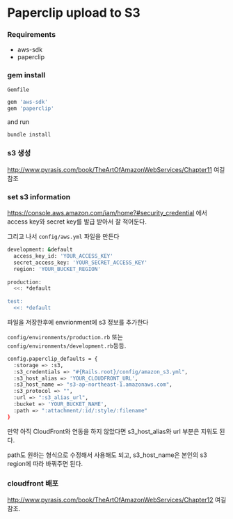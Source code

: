 # Paperclip upload to S3

### Requirements
- aws-sdk
- paperclip

### gem install

``Gemfile``

```sh
gem 'aws-sdk'
gem 'paperclip'

```

and run

``bundle install``

### s3 생성

http://www.pyrasis.com/book/TheArtOfAmazonWebServices/Chapter11 여길 참조

### set s3 information

https://console.aws.amazon.com/iam/home?#security_credential 에서 access key와 secret key를 발급 받아서 잘 적어둔다.

그리고 나서 ``config/aws.yml`` 파일을 만든다

```sh
development: &default
  access_key_id: 'YOUR_ACCESS_KEY'
  secret_access_key: 'YOUR_SECRET_ACCESS_KEY'
  region: 'YOUR_BUCKET_REGION'
  
production:
  <<: *default
  
test:
  <<: *default
```

파일을 저장한후에 envrionment에 s3 정보를 추가한다

``config/environments/production.rb`` 또는 ``config/environments/development.rb``등등.

```sh
config.paperclip_defaults = {
  :storage => :s3,
  :s3_credentials => "#{Rails.root}/config/amazon_s3.yml",
  :s3_host_alias => 'YOUR_CLOUDFRONT_URL',
  :s3_host_name => "s3-ap-northeast-1.amazonaws.com",
  :s3_protocol => "",
  :url => ":s3_alias_url",
  :bucket => 'YOUR_BUCKET_NAME',
  :path => ":attachment/:id/:style/:filename"
}
```

만약 아직 CloudFront와 연동을 하지 않았다면 s3_host_alias와 url 부분은 지워도 된다.

path도 원하는 형식으로 수정해서 사용해도 되고, s3_host_name은 본인의 s3 region에 따라 바꿔주면 된다.


### cloudfront 배포

http://www.pyrasis.com/book/TheArtOfAmazonWebServices/Chapter12 여길 참조.


